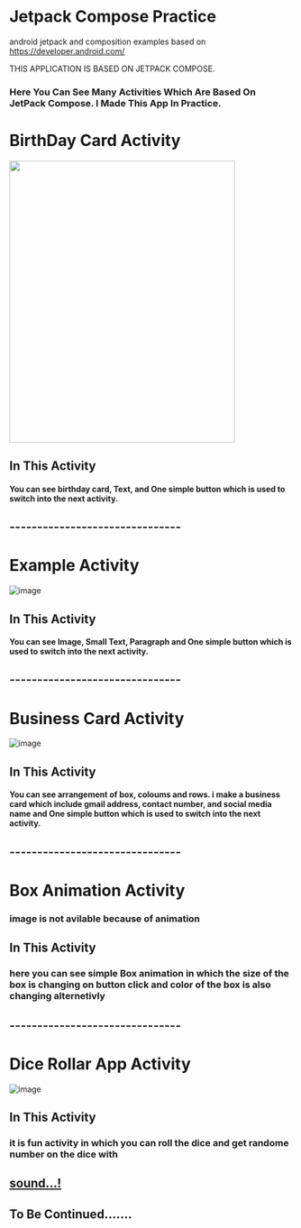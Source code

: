 # Jetpack Compose Practice
android jetpack and composition examples based on https://developer.android.com/

THIS APPLICATION IS BASED ON JETPACK COMPOSE.

<h3>Here You Can See Many Activities Which Are Based On JetPack Compose. 
I Made This App In Practice.</h3>

<h1>BirthDay Card Activity</h1>

<img src="https://user-images.githubusercontent.com/101577007/214084745-2ddf4df0-01cf-4cd2-94fd-7a3e33129e59.png" width="400" height="500">

<h2>In This Activity</h2>
<h4>
  <p color=green>
    You can see birthday card, Text, and One simple button which is used to switch into the next activity.
  </p>
</h4>

<h2>-------------------------------</h2>

<h1>Example Activity</h1>

![image](https://user-images.githubusercontent.com/101577007/214087342-50a0d165-e907-4c57-b925-f144e8e6e4e9.png)

<h2>In This Activity</h2>
<h4>
  <p color=green>
    You can see Image, Small Text, Paragraph and One simple button which is used to switch into the next activity.
  </p>
</h4>

<h2>-------------------------------</h2>

<h1>Business Card Activity</h1>

![image](https://user-images.githubusercontent.com/101577007/214089575-89d82ace-dfe8-441e-8495-44122a58fcbe.png)

<h2>In This Activity</h2>
<h4>
  <p color=green>
    You can see arrangement of box, coloums and rows.
    i make a business card which include gmail address, contact number, and social media name and One simple button which is used to switch into the next activity.
  </p>
</h4>

<h2>-------------------------------</h2>

<h1>Box Animation Activity</h1>

<h3> image is not avilable because of animation </h3>

<h2>In This Activity</h2>
<h3>
  <p color=green>
   here you can see simple Box animation in which the size of the box is changing on button click and color of the box is also changing alternetivly
   </p>
</h3>

<h2>-------------------------------</h2>

<h1>Dice Rollar App Activity</h1>

![image](https://user-images.githubusercontent.com/101577007/214093418-b009fe9d-5cfb-46d6-ae98-ed108e7ba5fa.png)

<h2>In This Activity</h2>
<h3>
  <p color=green>
   it is fun activity in which you can roll the dice and get randome number on the dice with <h2><u>sound...!</u></h2>
   </p>
</h3>

<h2>To Be Continued.......</h2>
